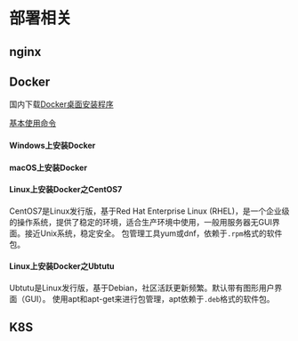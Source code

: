 # 部署相关

## nginx


## Docker

国内下载[Docker桌面安装程序](https://docker.github.net.cn/get-docker/)

[基本使用命令](https://www.cnblogs.com/zha0gongz1/p/12227485.html)

#### Windows上安装Docker

#### macOS上安装Docker

#### Linux上安装Docker之CentOS7
CentOS7是Linux发行版，基于Red Hat Enterprise Linux (RHEL)，是一个企业级的操作系统，提供了稳定的环境，适合生产环境中使用，一般用服务器无GUI界面。接近Unix系统，稳定安全。
包管理工具yum或dnf，依赖于`.rpm`格式的软件包。

#### Linux上安装Docker之Ubtutu
Ubtutu是Linux发行版，基于Debian，社区活跃更新频繁。默认带有图形用户界面（GUI）。
使用apt和apt-get来进行包管理，apt依赖于`.deb`格式的软件包。

## K8S

